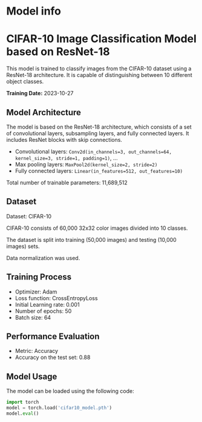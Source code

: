 # Model info

# CIFAR-10 Image Classification Model based on ResNet-18

This model is trained to classify images from the CIFAR-10 dataset using a ResNet-18 architecture. It is capable of distinguishing between 10 different object classes.

**Training Date:** 2023-10-27

## Model Architecture

The model is based on the ResNet-18 architecture, which consists of a set of convolutional layers, subsampling layers, and fully connected layers. It includes ResNet blocks with skip connections.

*   Convolutional layers: `Conv2d(in_channels=3, out_channels=64, kernel_size=3, stride=1, padding=1)`, ...
*   Max pooling layers: `MaxPool2d(kernel_size=2, stride=2)`
*   Fully connected layers: `Linear(in_features=512, out_features=10)`

Total number of trainable parameters: 11,689,512

## Dataset

Dataset: CIFAR-10

CIFAR-10 consists of 60,000 32x32 color images divided into 10 classes.

The dataset is split into training (50,000 images) and testing (10,000 images) sets.

Data normalization was used.

## Training Process

*   Optimizer: Adam
*   Loss function: CrossEntropyLoss
*   Initial Learning rate: 0.001
*   Number of epochs: 50
*   Batch size: 64

## Performance Evaluation

*   Metric: Accuracy
*   Accuracy on the test set: 0.88

## Model Usage

The model can be loaded using the following code:

```python
import torch
model = torch.load('cifar10_model.pth')
model.eval()